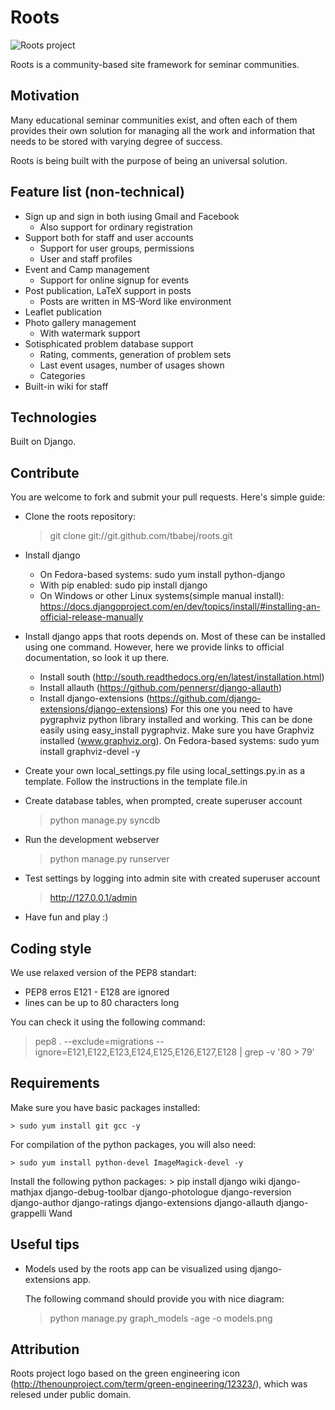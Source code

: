 Roots
=====

![Roots project](https://raw.githubusercontent.com/tbabej/roots/master/base/static/logo.png  "Roots project")

Roots is a community-based site framework for seminar communities.

Motivation
----------

Many educational seminar communities exist, and often each of them provides their own solution for managing all the work and information that needs to be stored with varying degree of success.

Roots is being built with the purpose of being an universal solution.


Feature list (non-technical)
---------------------------

 - Sign up and sign in both iusing Gmail and Facebook
   - Also support for ordinary registration
 - Support both for staff and user accounts
   - Support for user groups, permissions
   - User and staff profiles
 - Event and Camp management
   - Support for online signup for events
 - Post publication, LaTeX support in posts
   - Posts are written in MS-Word like environment
 - Leaflet publication
 - Photo gallery management
   - With watermark support
 - Sotisphicated problem database support
   - Rating, comments, generation of problem sets
   - Last event usages, number of usages shown
   - Categories
 - Built-in wiki for staff


Technologies
------------

Built on Django.

Contribute
----------

You are welcome to fork and submit your pull requests. Here's simple guide:

* Clone the roots repository:
    > git clone git://git.github.com/tbabej/roots.git

* Install django
  - On Fedora-based systems:
    sudo yum install python-django
  - With pip enabled:
    sudo pip install django
  - On Windows or other Linux systems(simple manual install):
    https://docs.djangoproject.com/en/dev/topics/install/#installing-an-official-release-manually

* Install django apps that roots depends on. Most of these can be installed using one
  command. However, here we provide links to official documentation, so look it up there.

  - Install south (http://south.readthedocs.org/en/latest/installation.html)
  - Install allauth (https://github.com/pennersr/django-allauth)
  - Install django-extensions (https://github.com/django-extensions/django-extensions)
    For this one you need to have pygraphviz python library installed and working.
    This can be done easily using easy_install pygraphviz.  Make sure you have Graphviz
    installed (www.graphviz.org). On Fedora-based systems: sudo yum install graphviz-devel -y

* Create your own local_settings.py file using local_settings.py.in as a template.
  Follow the instructions in the template file.in

* Create database tables, when prompted, create superuser account
    > python manage.py syncdb

* Run the development webserver
    > python manage.py runserver

* Test settings by logging into admin site with created superuser account
    > http://127.0.0.1/admin

* Have fun and play :)

Coding style
------------

We use relaxed version of the PEP8 standart:
* PEP8 erros E121 - E128 are ignored
* lines can be up to 80 characters long

You can check it using the following command:
> pep8 . --exclude=migrations --ignore=E121,E122,E123,E124,E125,E126,E127,E128 | grep -v '80 > 79'


Requirements
------------

Make sure you have basic packages installed:

    > sudo yum install git gcc -y

For compilation of the python packages, you will also need:

    > sudo yum install python-devel ImageMagick-devel -y

Install the following python packages:
    > pip install django wiki django-mathjax django-debug-toolbar django-photologue django-reversion django-author django-ratings django-extensions django-allauth django-grappelli Wand 


Useful tips
-----------

* Models used by the roots app can be visualized using django-extensions app.

  The following command should provide you with nice diagram:

  > python manage.py graph_models -age -o models.png


Attribution
-----------

Roots project logo based on the green engineering icon (http://thenounproject.com/term/green-engineering/12323/), which was relesed under public domain.
